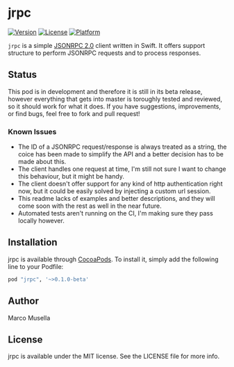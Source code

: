 # jrpc

[![Version](https://img.shields.io/cocoapods/v/jrpc.svg?style=flat)](http://cocoapods.org/pods/jrpc)
[![License](https://img.shields.io/cocoapods/l/jrpc.svg?style=flat)](http://cocoapods.org/pods/jrpc)
[![Platform](https://img.shields.io/cocoapods/p/jrpc.svg?style=flat)](http://cocoapods.org/pods/jrpc)

`jrpc` is a simple [JSONRPC 2.0](http://www.jsonrpc.org/specification) client written in Swift. 
It offers support structure to perform JSONRPC requests and to process responses.

## Status

This pod is in development and therefore it is still in its beta release, however everything that 
gets into master is toroughly tested and reviewed, so it should work for what it does.
If you have suggestions, improvements, or find bugs, feel free to fork and pull request!

### Known Issues
- The ID of a JSONRPC request/response is always treated as a string, the coice has been made to simplify the API and a better decision has to be made about this.
- The client handles one request at time, I'm still not sure I want to change this behaviour, but it might be handy.
- The client doesn't offer support for any kind of http authentication right now, but it could be easily solved by injecting a custom url session.
- This readme lacks of examples and better descriptions, and they will come soon with the rest as well in the near future.
- Automated tests aren't running on the CI, I'm making sure they pass locally however.


## Installation

jrpc is available through [CocoaPods](http://cocoapods.org). To install
it, simply add the following line to your Podfile:

```ruby
pod "jrpc", '~>0.1.0-beta'
```

## Author

Marco Musella

## License

jrpc is available under the MIT license. See the LICENSE file for more info.
